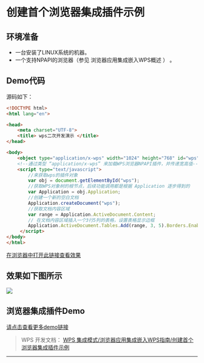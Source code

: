 # 创建首个浏览器集成插件示例

## 环境准备

- 一台安装了LINUX系统的机器。
- 一个支持NPAPI的浏览器（参见 浏览器应用集成嵌入WPS概述 ） 。

## Demo代码

源码如下：

``` Html
<!DOCTYPE html>
<html lang="en">

<head>
    <meta charset="UTF-8">
    <title> wps二次开发演示 </title>
</head>

<body>
    <object type="application/x-wps" width="1024" height="768" id="wps"></object>
    <!--通过类型 “application/x-wps” 来加载WPS浏览器NPAPI插件，并传递宽高值-->
    <script type="text/javascript">
        //来获取wps的插件对象
        var obj = document.getElementById("wps");
        //获取WPS对象树的根节点，后续功能调用都是根据 Application 逐步得到的
        var Application = obj.Application;
        //创建一个新的空白文档
        Application.createDocument("wps");
        //获取文档内容区域
        var range = Application.ActiveDocument.Content;
        // 在文档内容区域插入一个3行5列的表格，设置表格显示边框
        Application.ActiveDocument.Tables.Add(range, 3, 5).Borders.Enable = 1;
     </script>
</body>
</html>
```

[在浏览器中打开此链接查看效果](https://qn.cache.wpscdn.cn/encs/doc/office_v19/topics/WPS%20集成模式/浏览器应用集成嵌入WPS指南/np_demo.htm)

## 效果如下图所示

![](服务器端图像/示例图.jpg)

## 浏览器集成插件Demo

[请点击查看更多demo链接](https://code.aliyun.com/zouyingfeng/wps/tree/master/np-example/browser-integration-wps)

> WPS 开发文档： [WPS 集成模式/浏览器应用集成嵌入WPS指南/创建首个浏览器集成插件示例](https://qn.cache.wpscdn.cn/encs/doc/office_v19/topics/WPS%20%E9%9B%86%E6%88%90%E6%A8%A1%E5%BC%8F/%E6%B5%8F%E8%A7%88%E5%99%A8%E5%BA%94%E7%94%A8%E9%9B%86%E6%88%90%E5%B5%8C%E5%85%A5WPS%E6%8C%87%E5%8D%97/%E5%88%9B%E5%BB%BA%E9%A6%96%E4%B8%AA%E6%B5%8F%E8%A7%88%E5%99%A8%E9%9B%86%E6%88%90%E6%8F%92%E4%BB%B6%E7%A4%BA%E4%BE%8B.html)

------------------------------------------------------------------------
